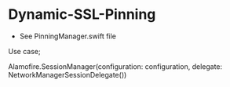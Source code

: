 # Dynamic-SSL-Pinning

* See PinningManager.swift file

Use case;

Alamofire.SessionManager(configuration: configuration, delegate: NetworkManagerSessionDelegate())

